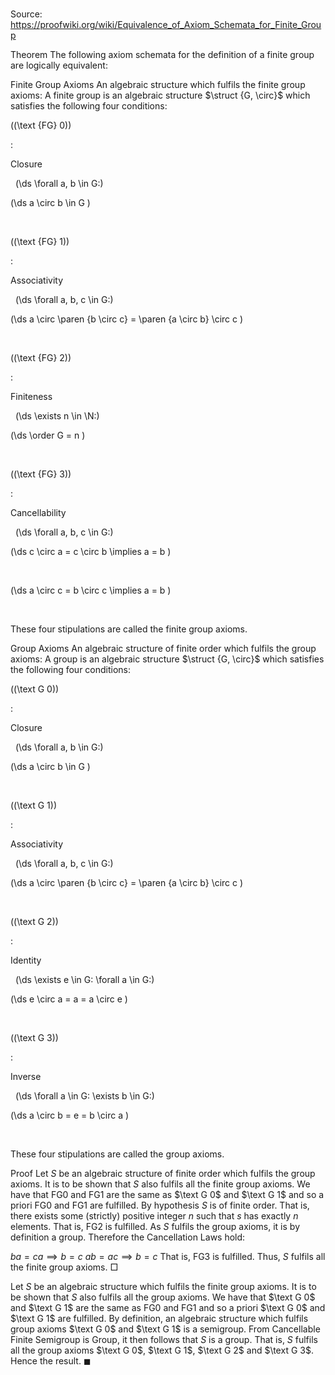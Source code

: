 # 

Source: https://proofwiki.org/wiki/Equivalence_of_Axiom_Schemata_for_Finite_Group



Theorem
The following axiom schemata for the definition of a finite group are logically equivalent:

Finite Group Axioms
An algebraic structure which fulfils the finite group axioms:
A finite group is an algebraic structure $\struct {G, \circ}$ which satisfies the following four conditions:




\((\text {FG} 0)\)  

$:$  



Closure   

  \(\ds \forall a, b \in G:\)

\(\ds a \circ b \in G \)   







  


\((\text {FG} 1)\)  

$:$  



Associativity   

  \(\ds \forall a, b, c \in G:\)

\(\ds a \circ \paren {b \circ c} = \paren {a \circ b} \circ c \)   







  


\((\text {FG} 2)\)  

$:$  



Finiteness   

  \(\ds \exists n \in \N:\)

\(\ds \order G = n \)   







  


\((\text {FG} 3)\)  

$:$  



Cancellability   

  \(\ds \forall a, b, c \in G:\)

\(\ds c \circ a = c \circ b \implies a = b \)   







  












\(\ds a \circ c = b \circ c \implies a = b \)   







  

These four stipulations are called the finite group axioms.


Group Axioms
An algebraic structure of finite order which fulfils the group axioms:
A group is an algebraic structure $\struct {G, \circ}$ which satisfies the following four conditions:




\((\text G 0)\)  

$:$  



Closure   

  \(\ds \forall a, b \in G:\)

\(\ds a \circ b \in G \)   







  


\((\text G 1)\)  

$:$  



Associativity   

  \(\ds \forall a, b, c \in G:\)

\(\ds a \circ \paren {b \circ c} = \paren {a \circ b} \circ c \)   







  


\((\text G 2)\)  

$:$  



Identity   

  \(\ds \exists e \in G: \forall a \in G:\)

\(\ds e \circ a = a = a \circ e \)   







  


\((\text G 3)\)  

$:$  



Inverse   

  \(\ds \forall a \in G: \exists b \in G:\)

\(\ds a \circ b = e = b \circ a \)   







  

These four stipulations are called the group axioms.


Proof
Let $S$ be an algebraic structure of finite order which fulfils the group axioms.
It is to be shown that $S$ also fulfils all the finite group axioms.
We have that $\text {FG} 0$ and $\text {FG} 1$ are the same as $\text G 0$ and $\text G 1$ and so a priori $\text {FG} 0$ and $\text {FG} 1$ are fulfilled.
By hypothesis $S$ is of finite order.
That is, there exists some (strictly) positive integer $n$ such that $s$ has exactly $n$ elements.
That is, $\text {FG} 2$ is fulfilled.
As $S$ fulfils the group axioms, it is by definition a group.
Therefore the Cancellation Laws hold:

$b a = c a \implies b = c$
$a b = a c \implies b = c$
That is, $\text {FG} 3$ is fulfilled.
Thus, $S$ fulfils all the finite group axioms.
$\Box$

Let $S$ be an algebraic structure which fulfils the finite group axioms.
It is to be shown that $S$ also fulfils all the group axioms.
We have that $\text G 0$ and $\text G 1$ are the same as $\text {FG} 0$ and $\text {FG} 1$ and so a priori $\text G 0$ and $\text G 1$ are fulfilled.
By definition, an algebraic structure which fulfils group axioms $\text G 0$ and $\text G 1$ is a semigroup.
From Cancellable Finite Semigroup is Group, it then follows that $S$ is a group.
That is, $S$ fulfils all the group axioms $\text G 0$, $\text G 1$, $\text G 2$ and $\text G 3$.
Hence the result.
$\blacksquare$






